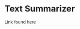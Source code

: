 # Text Summarizer

Link found [here](https://colab.research.google.com/drive/1oSCNngYRFW5tdEDTO2-qVIAYmZensSTe?usp=sharing)
